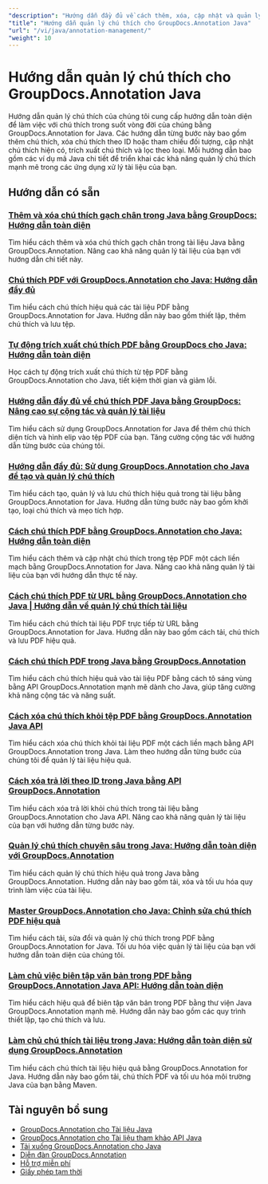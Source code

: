```yaml
---
"description": "Hướng dẫn đầy đủ về cách thêm, xóa, cập nhật và quản lý chú thích trong tài liệu bằng GroupDocs.Annotation cho Java."
"title": "Hướng dẫn quản lý chú thích cho GroupDocs.Annotation Java"
"url": "/vi/java/annotation-management/"
"weight": 10
---
```


# Hướng dẫn quản lý chú thích cho GroupDocs.Annotation Java

Hướng dẫn quản lý chú thích của chúng tôi cung cấp hướng dẫn toàn diện để làm việc với chú thích trong suốt vòng đời của chúng bằng GroupDocs.Annotation for Java. Các hướng dẫn từng bước này bao gồm thêm chú thích, xóa chú thích theo ID hoặc tham chiếu đối tượng, cập nhật chú thích hiện có, trích xuất chú thích và lọc theo loại. Mỗi hướng dẫn bao gồm các ví dụ mã Java chi tiết để triển khai các khả năng quản lý chú thích mạnh mẽ trong các ứng dụng xử lý tài liệu của bạn.

## Hướng dẫn có sẵn

### [Thêm và xóa chú thích gạch chân trong Java bằng GroupDocs: Hướng dẫn toàn diện](./java-groupdocs-annotate-add-remove-underline/)
Tìm hiểu cách thêm và xóa chú thích gạch chân trong tài liệu Java bằng GroupDocs.Annotation. Nâng cao khả năng quản lý tài liệu của bạn với hướng dẫn chi tiết này.

### [Chú thích PDF với GroupDocs.Annotation cho Java: Hướng dẫn đầy đủ](./annotate-pdfs-groupdocs-annotation-java-guide/)
Tìm hiểu cách chú thích hiệu quả các tài liệu PDF bằng GroupDocs.Annotation for Java. Hướng dẫn này bao gồm thiết lập, thêm chú thích và lưu tệp.

### [Tự động trích xuất chú thích PDF bằng GroupDocs cho Java: Hướng dẫn toàn diện](./automate-pdf-annotation-extraction-groupdocs-java/)
Học cách tự động trích xuất chú thích từ tệp PDF bằng GroupDocs.Annotation cho Java, tiết kiệm thời gian và giảm lỗi.

### [Hướng dẫn đầy đủ về chú thích PDF Java bằng GroupDocs: Nâng cao sự cộng tác và quản lý tài liệu](./java-pdf-annotation-groupdocs-guide/)
Tìm hiểu cách sử dụng GroupDocs.Annotation for Java để thêm chú thích diện tích và hình elip vào tệp PDF của bạn. Tăng cường cộng tác với hướng dẫn từng bước của chúng tôi.

### [Hướng dẫn đầy đủ: Sử dụng GroupDocs.Annotation cho Java để tạo và quản lý chú thích](./annotations-groupdocs-annotation-java-tutorial/)
Tìm hiểu cách tạo, quản lý và lưu chú thích hiệu quả trong tài liệu bằng GroupDocs.Annotation for Java. Hướng dẫn từng bước này bao gồm khởi tạo, loại chú thích và mẹo tích hợp.

### [Cách chú thích PDF bằng GroupDocs.Annotation cho Java: Hướng dẫn toàn diện](./annotate-pdfs-groupdocs-annotation-java/)
Tìm hiểu cách thêm và cập nhật chú thích trong tệp PDF một cách liền mạch bằng GroupDocs.Annotation for Java. Nâng cao khả năng quản lý tài liệu của bạn với hướng dẫn thực tế này.

### [Cách chú thích PDF từ URL bằng GroupDocs.Annotation cho Java | Hướng dẫn về quản lý chú thích tài liệu](./annotate-pdfs-from-urls-groupdocs-java/)
Tìm hiểu cách chú thích tài liệu PDF trực tiếp từ URL bằng GroupDocs.Annotation for Java. Hướng dẫn này bao gồm cách tải, chú thích và lưu PDF hiệu quả.

### [Cách chú thích PDF trong Java bằng GroupDocs.Annotation](./java-pdf-annotation-groupdocs-java/)
Tìm hiểu cách chú thích hiệu quả vào tài liệu PDF bằng cách tô sáng vùng bằng API GroupDocs.Annotation mạnh mẽ dành cho Java, giúp tăng cường khả năng cộng tác và năng suất.

### [Cách xóa chú thích khỏi tệp PDF bằng GroupDocs.Annotation Java API](./groupdocs-annotation-java-remove-pdf-annotations/)
Tìm hiểu cách xóa chú thích khỏi tài liệu PDF một cách liền mạch bằng API GroupDocs.Annotation trong Java. Làm theo hướng dẫn từng bước của chúng tôi để quản lý tài liệu hiệu quả.

### [Cách xóa trả lời theo ID trong Java bằng API GroupDocs.Annotation](./java-groupdocs-annotation-remove-replies-by-id/)
Tìm hiểu cách xóa trả lời khỏi chú thích trong tài liệu bằng GroupDocs.Annotation cho Java API. Nâng cao khả năng quản lý tài liệu của bạn với hướng dẫn từng bước này.

### [Quản lý chú thích chuyên sâu trong Java: Hướng dẫn toàn diện với GroupDocs.Annotation](./groupdocs-annotation-java-manage-documents/)
Tìm hiểu cách quản lý chú thích hiệu quả trong Java bằng GroupDocs.Annotation. Hướng dẫn này bao gồm tải, xóa và tối ưu hóa quy trình làm việc của tài liệu.

### [Master GroupDocs.Annotation cho Java: Chỉnh sửa chú thích PDF hiệu quả](./groupdocs-annotation-java-modify-pdf-annotations/)
Tìm hiểu cách tải, sửa đổi và quản lý chú thích trong PDF bằng GroupDocs.Annotation for Java. Tối ưu hóa việc quản lý tài liệu của bạn với hướng dẫn toàn diện của chúng tôi.

### [Làm chủ việc biên tập văn bản trong PDF bằng GroupDocs.Annotation Java API: Hướng dẫn toàn diện](./groupdocs-annotation-java-text-redaction-tutorial/)
Tìm hiểu cách hiệu quả để biên tập văn bản trong PDF bằng thư viện Java GroupDocs.Annotation mạnh mẽ. Hướng dẫn này bao gồm các quy trình thiết lập, tạo chú thích và lưu.

### [Làm chủ chú thích tài liệu trong Java: Hướng dẫn toàn diện sử dụng GroupDocs.Annotation](./mastering-document-annotation-groupdocs-java/)
Tìm hiểu cách chú thích tài liệu hiệu quả bằng GroupDocs.Annotation for Java. Hướng dẫn này bao gồm tải, chú thích PDF và tối ưu hóa môi trường Java của bạn bằng Maven.

## Tài nguyên bổ sung

- [GroupDocs.Annotation cho Tài liệu Java](https://docs.groupdocs.com/annotation/java/)
- [GroupDocs.Annotation cho Tài liệu tham khảo API Java](https://reference.groupdocs.com/annotation/java/)
- [Tải xuống GroupDocs.Annotation cho Java](https://releases.groupdocs.com/annotation/java/)
- [Diễn đàn GroupDocs.Annotation](https://forum.groupdocs.com/c/annotation)
- [Hỗ trợ miễn phí](https://forum.groupdocs.com/)
- [Giấy phép tạm thời](https://purchase.groupdocs.com/temporary-license/)